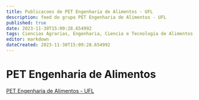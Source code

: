 ```yaml
---
title: Publicacoes de PET Engenharia de Alimentos - UFL 
description: feed do grupo PET Engenharia de Alimentos - UFL
published: true
date: 2023-11-30T15:09:28.654992
tags: Ciencias Agrarias, Engenharia, Ciencia e Tecnologia de Alimentos.
editor: markdown
dateCreated: 2023-11-30T15:09:28.654992
---
```


# PET Engenharia de Alimentos
[PET Engenharia de Alimentos - UFL](/grupo/151PETEngenhariadeAlimentosUFL.md)